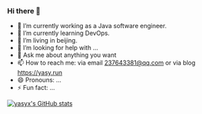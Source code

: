 ### Hi there 👋
- 🔭 I’m currently working as a Java software engineer.
- 🌱 I’m currently learning DevOps.
- 👯 I’m living in beijing.
- 🤔 I’m looking for help with ...
- 💬 Ask me about anything you want
- 📫 How to reach me: via email 237643381@qq.com or via blog https://yasy.run
- 😄 Pronouns: ...
- ⚡ Fun fact: ...
<!--
**yasyx/yasyx** is a ✨ _special_ ✨ repository because its `README.md` (this file) appears on your GitHub profile.

Here are some ideas to get you started:

- 🔭 I’m currently working on ...
- 🌱 I’m currently learning ...
- 👯 I’m looking to collaborate on ...
- 🤔 I’m looking for help with ...
- 💬 Ask me about ...
- 📫 How to reach me: ...
- 😄 Pronouns: ...
- ⚡ Fun fact: ...
-->
[![yasyx's GitHub stats](https://github-readme-stats.vercel.app/api?username=yasyx)](https://github.com/anuraghazra/github-readme-stats)
